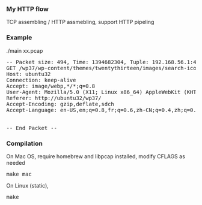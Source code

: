 ### My HTTP flow ###
TCP assembling / HTTP assmebling, support HTTP pipeling

### Example ###

./main xx.pcap

<pre>
-- Packet size: 494, Time: 1394682304, Tuple: 192.168.56.1:40968:192.168.56.178:80
GET /wp37/wp-content/themes/twentythirteen/images/search-icon.png HTTP/1.1
Host: ubuntu32
Connection: keep-alive
Accept: image/webp,*/*;q=0.8
User-Agent: Mozilla/5.0 (X11; Linux x86_64) AppleWebKit (KHTML, like Gecko) Chrome Safari
Referer: http://ubuntu32/wp37/
Accept-Encoding: gzip,deflate,sdch
Accept-Language: en-US,en;q=0.8,fr;q=0.6,zh-CN;q=0.4,zh;q=0.2,zh-TW;q=0.2,hr;q=0.2


-- End Packet --
</pre>

### Compilation ###

On Mac OS, require homebrew and libpcap installed, modify CFLAGS as needed

<pre>
make mac
</pre>

On Linux (static),

<pre>
make
</pre>
